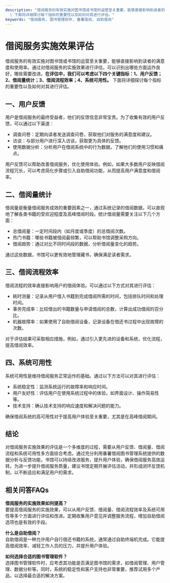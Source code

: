 ```yaml
---
description: "借阅服务的有效实施对图书馆或书馆的运营至关重要，能够直接影响到读者的满意度和使用率。通过对借阅服务的实施效果进行评估，可以识别出哪些方面运作良好，哪些需要改进。**在评估中，我们可以考虑以下四个关键指标：1、用户反馈；2、借阅量统计；3、借阅流程效率；4、系统可用性。**\
  \ 下面将详细探讨每个指标的重要性以及如何对其进行评估。"
keywords: "借阅服务, 图书管理软件, 番薯借阅, 自助借阅"
---
```

# 借阅服务实施效果评估

借阅服务的有效实施对图书馆或书馆的运营至关重要，能够直接影响到读者的满意度和使用率。通过对借阅服务的实施效果进行评估，可以识别出哪些方面运作良好，哪些需要改进。**在评估中，我们可以考虑以下四个关键指标：1、用户反馈；2、借阅量统计；3、借阅流程效率；4、系统可用性。** 下面将详细探讨每个指标的重要性以及如何对其进行评估。

## 一、用户反馈

用户是借阅服务的最终受益者，他们的反馈信息非常宝贵。为了收集有效的用户反馈，可以通过以下渠道：

- 调查问卷：定期向读者发送调查问卷，获取他们对服务的满意度和建议。
- 访谈：与部分用户进行深入访谈，获取更为具体的反馈。
- 使用数据分析：分析用户在借阅系统中的行为数据，了解他们的使用习惯和痛点。

用户反馈可以帮助改善借阅服务，优化使用体验。例如，如果大多数用户反映借阅流程冗长，可以考虑简化步骤或引入自助借阅功能，从而提高用户满意度和借阅率。

## 二、借阅量统计

借阅量是衡量借阅服务成效的重要因素之一，通过系统记录的借阅数据，可以直观地了解各类书籍的受欢迎程度及高峰借阅时段。统计借阅量需要关注以下几个方面：

- 总借阅量：一定时间段内（如月度或季度）的总借阅次数。
- 热门书籍：哪些书籍被借阅最频繁，可以帮助书馆调整采购方向。
- 借阅趋势：通过对比不同时间段的数据，分析借阅量变化的趋势。

通过这些数据，书馆可以更有效地管理藏书，确保满足读者需求。

## 三、借阅流程效率

借阅流程的效率直接影响用户的借阅体验。可以通过以下方式对其进行评估：

- 耗时测量：记录从用户借入书籍到完成借阅所需的时间，包括排队时间和处理时间。
- 事务完成率：比较借出的书籍数量与申请借阅的总数，计算出成功借阅的百分比。
- 机器故障率：如果使用了自助借阅设备，记录设备在借还书过程中出现故障的次数。

对于评估结果可采取相应措施，例如，通过引入更先进的设备和系统，优化流程，提高借阅效率。

## 四、系统可用性

系统可用性是维持借阅服务正常运作的基础。通过以下方法可以对其进行评估：

- 系统稳定性：监测系统运行的故障率和响应时间。
- 用户友好性：评估用户在使用系统过程中的体验，如界面设计、操作简易性等。
- 技术支持：确认技术支持的响应速度和解决问题的能力。

确保借阅系统的高可用性对于提高用户体验至关重要，尤其是在高峰借阅期间。

## 结论

对借阅服务实施效果的评估是一个多维度的过程，需要从用户反馈、借阅量、借阅流程和系统可用性多方面综合考虑。通过充分利用番薯借阅图书管理系统提供的数据分析与反馈功能，书馆可以持续改进服务，提升用户体验，确保借阅服务高效运转。为进一步提升借阅服务质量，建议书馆定期开展评估活动，并形成闭环反馈机制，以不断适应和满足用户的需求。

## 相关问答FAQs

**借阅服务的实施效果如何提高？**  
要提高借阅服务的实施效果，可以从用户反馈、借阅量、借阅流程效率及系统可用性等多个方面进行评估和改进。定期收集用户意见并调整服务流程，增加自助借阅选项也是有效的手段。

**什么是自助借阅？**  
自助借阅是一种允许用户自行借还书籍的系统，通常通过自助终端机完成。它能提高借阅效率、减轻工作人员的压力，并提升用户体验。

**如何选择合适的图书管理软件？**  
选择图书管理软件时，应考虑其功能是否满足图书馆的需求，如借阅管理、用户管理、数据分析等。同时，系统的稳定性和客户支持也非常重要，推荐试用多个产品，以选择最合适的解决方案。
